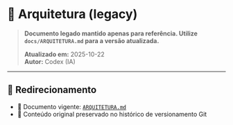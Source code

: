 # 🧱 Arquitetura (legacy)

> **Documento legado mantido apenas para referência. Utilize `docs/ARQUITETURA.md` para a versão atualizada.**
>
> **Atualizado em:** 2025-10-22  
> **Autor:** Codex (IA)

---

## 🔄 Redirecionamento

- 🔗 Documento vigente: [`ARQUITETURA.md`](ARQUITETURA.md)
- 📁 Conteúdo original preservado no histórico de versionamento Git
